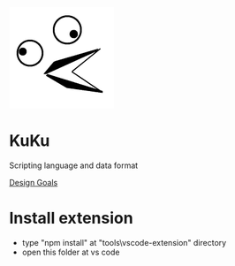 ![logo](https://github.com/Alprog/KuKu/blob/main/docs/logo.png)

# KuKu
Scripting language and data format

[Design Goals](https://github.com/Alprog/KuKu/blob/main/docs/design_goals.md)


# Install extension

- type "npm install" at "tools\vscode-extension" directory
- open this folder at vs code